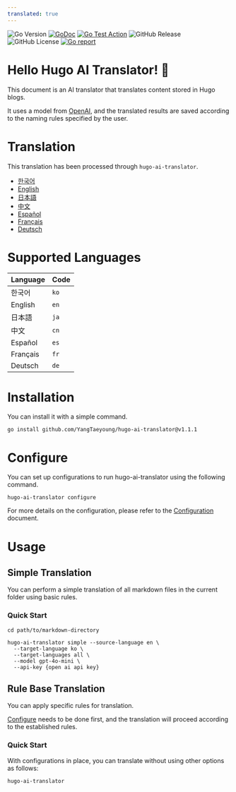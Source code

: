 ```yaml
---
translated: true
---
```

![Go Version](https://img.shields.io/badge/Go-1.24-%23007d9c)
[![GoDoc](https://godoc.org/github.com/YangTaeyoung/hugo-ai-translator?status.svg)](https://pkg.go.dev/github.com/YangTaeyoung/hugo-ai-translator)
[![Go Test Action](https://github.com/YangTaeyoung/hugo-ai-translator/actions/workflows/test-ci.yaml/badge.svg)](https://github.com/YangTaeyoung/hugo-ai-translator/actions/workflows/test-ci.yaml)
![GitHub Release](https://img.shields.io/github/v/release/YangTaeyoung/hugo-ai-translator)
![GitHub License](https://img.shields.io/github/license/YangTaeyoung/hugo-ai-translator)
[![Go report](https://goreportcard.com/badge/github.com/YangTaeyoung/hugo-ai-translator)](https://goreportcard.com/report/github.com/YangTaeyoung/hugo-ai-translator)

# Hello Hugo AI Translator! 👋

This document is an AI translator that translates content stored in Hugo blogs.

It uses a model from [OpenAI](https://openai.com), and the translated results are saved according to the naming rules specified by the user.

# Translation

This translation has been processed through `hugo-ai-translator`.

- [한국어](/README.md)
- [English](/README.en.md)
- [日本語](/README.ja.md)
- [中文](/README.cn.md)
- [Español](/README.es.md)
- [Français](/README.fr.md)
- [Deutsch](/README.de.md)


# Supported Languages

| Language | Code |
|----------|------|
| 한국어      | `ko` |
| English  | `en` |
| 日本語      | `ja` |
| 中文       | `cn` |
| Español  | `es` |
| Français | `fr` |
| Deutsch  | `de` |

# Installation

You can install it with a simple command.

```shell
go install github.com/YangTaeyoung/hugo-ai-translator@v1.1.1
```

# Configure

You can set up configurations to run hugo-ai-translator using the following command.

```shell
hugo-ai-translator configure
```

For more details on the configuration, please refer to the [Configuration](docs/configure.md) document.

# Usage

## Simple Translation

You can perform a simple translation of all markdown files in the current folder using basic rules.

### Quick Start

```shell
cd path/to/markdown-directory

hugo-ai-translator simple --source-language en \
  --target-language ko \
  --target-languages all \
  --model gpt-4o-mini \
  --api-key {open ai api key}
``` 

## Rule Base Translation

You can apply specific rules for translation.

[Configure](docs/configure.md) needs to be done first, and the translation will proceed according to the established rules.

### Quick Start

With configurations in place, you can translate without using other options as follows:

```shell
hugo-ai-translator
``` 
